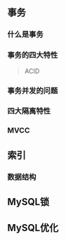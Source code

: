 ## 事务

### 什么是事务



### 事务的四大特性

> ACID



### 事务并发的问题



### 四大隔离特性



### MVCC



## 索引

### 数据结构





## MySQL锁



## MySQL优化